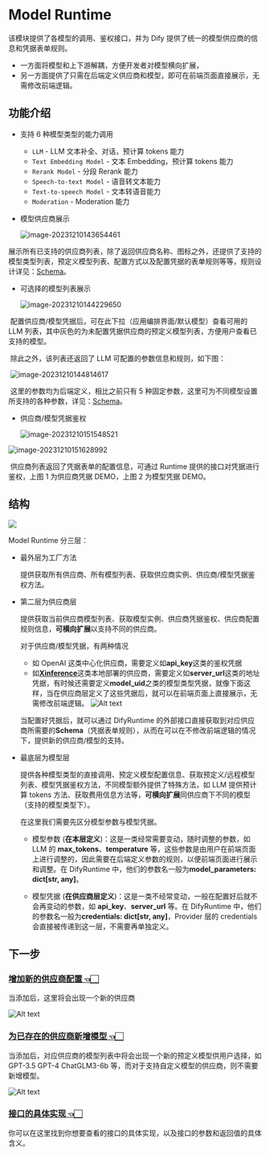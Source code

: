 # Model Runtime

该模块提供了各模型的调用、鉴权接口，并为 Dify 提供了统一的模型供应商的信息和凭据表单规则。

- 一方面将模型和上下游解耦，方便开发者对模型横向扩展，
- 另一方面提供了只需在后端定义供应商和模型，即可在前端页面直接展示，无需修改前端逻辑。

## 功能介绍

- 支持 6 种模型类型的能力调用

  - `LLM` - LLM 文本补全、对话，预计算 tokens 能力
  - `Text Embedding Model` - 文本 Embedding，预计算 tokens 能力
  - `Rerank Model` - 分段 Rerank 能力
  - `Speech-to-text Model` - 语音转文本能力
  - `Text-to-speech Model` - 文本转语音能力
  - `Moderation` - Moderation 能力

- 模型供应商展示

  ![image-20231210143654461](./docs/zh_Hans/images/index/image-20231210143654461.png)

​	展示所有已支持的供应商列表，除了返回供应商名称、图标之外，还提供了支持的模型类型列表，预定义模型列表、配置方式以及配置凭据的表单规则等等，规则设计详见：[Schema](./docs/zh_Hans/schema.md)。

- 可选择的模型列表展示

  ![image-20231210144229650](./docs/zh_Hans/images/index/image-20231210144229650.png)

​	配置供应商/模型凭据后，可在此下拉（应用编排界面/默认模型）查看可用的 LLM 列表，其中灰色的为未配置凭据供应商的预定义模型列表，方便用户查看已支持的模型。

​	除此之外，该列表还返回了 LLM 可配置的参数信息和规则，如下图：

​	![image-20231210144814617](./docs/zh_Hans/images/index/image-20231210144814617.png)	

​	这里的参数均为后端定义，相比之前只有 5 种固定参数，这里可为不同模型设置所支持的各种参数，详见：[Schema](./docs/zh_Hans/schema.md#ParameterRule)。

- 供应商/模型凭据鉴权

  ![image-20231210151548521](./docs/zh_Hans/images/index/image-20231210151548521.png)

![image-20231210151628992](./docs/zh_Hans/images/index/image-20231210151628992.png)

​	供应商列表返回了凭据表单的配置信息，可通过 Runtime 提供的接口对凭据进行鉴权，上图 1 为供应商凭据 DEMO，上图 2 为模型凭据 DEMO。

## 结构

![](./docs/zh_Hans/images/index/image-20231210165243632.png)

Model Runtime 分三层：

- 最外层为工厂方法

  提供获取所有供应商、所有模型列表、获取供应商实例、供应商/模型凭据鉴权方法。

- 第二层为供应商层

  提供获取当前供应商模型列表、获取模型实例、供应商凭据鉴权、供应商配置规则信息，**可横向扩展**以支持不同的供应商。

  对于供应商/模型凭据，有两种情况
  - 如 OpenAI 这类中心化供应商，需要定义如**api_key**这类的鉴权凭据
  - 如[**Xinference**](https://github.com/xorbitsai/inference)这类本地部署的供应商，需要定义如**server_url**这类的地址凭据，有时候还需要定义**model_uid**之类的模型类型凭据，就像下面这样，当在供应商层定义了这些凭据后，就可以在前端页面上直接展示，无需修改前端逻辑。
  ![Alt text](docs/zh_Hans/images/index/image.png)

  当配置好凭据后，就可以通过 DifyRuntime 的外部接口直接获取到对应供应商所需要的**Schema**（凭据表单规则），从而在可以在不修改前端逻辑的情况下，提供新的供应商/模型的支持。

- 最底层为模型层

  提供各种模型类型的直接调用、预定义模型配置信息、获取预定义/远程模型列表、模型凭据鉴权方法，不同模型额外提供了特殊方法，如 LLM 提供预计算 tokens 方法、获取费用信息方法等，**可横向扩展**同供应商下不同的模型（支持的模型类型下）。

  在这里我们需要先区分模型参数与模型凭据。

  - 模型参数 (**在本层定义**)：这是一类经常需要变动，随时调整的参数，如 LLM 的 **max_tokens**、**temperature** 等，这些参数是由用户在前端页面上进行调整的，因此需要在后端定义参数的规则，以便前端页面进行展示和调整。在 DifyRuntime 中，他们的参数名一般为**model_parameters: dict[str, any]**。

  - 模型凭据 (**在供应商层定义**)：这是一类不经常变动，一般在配置好后就不会再变动的参数，如 **api_key**、**server_url** 等。在 DifyRuntime 中，他们的参数名一般为**credentials: dict[str, any]**，Provider 层的 credentials 会直接被传递到这一层，不需要再单独定义。

## 下一步

### [增加新的供应商配置 👈🏻](./docs/zh_Hans/provider_scale_out.md)
当添加后，这里将会出现一个新的供应商

![Alt text](docs/zh_Hans/images/index/image-1.png)

### [为已存在的供应商新增模型 👈🏻](./docs/zh_Hans/provider_scale_out.md#增加模型)
当添加后，对应供应商的模型列表中将会出现一个新的预定义模型供用户选择，如 GPT-3.5 GPT-4 ChatGLM3-6b 等，而对于支持自定义模型的供应商，则不需要新增模型。

![Alt text](docs/zh_Hans/images/index/image-2.png)

### [接口的具体实现 👈🏻](./docs/zh_Hans/interfaces.md)
你可以在这里找到你想要查看的接口的具体实现，以及接口的参数和返回值的具体含义。
